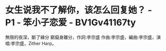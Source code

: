 # 女生说我不了解你，该怎么回复她？ - P1 - 笨小子恋爱 - BV1Gv41167ty

無限的夜深，斷了緣分 窮癡身離分，作詞:李宗盛 作曲:李宗盛，編曲:李宗盛，演唱:李宗盛，Zither Harp。

